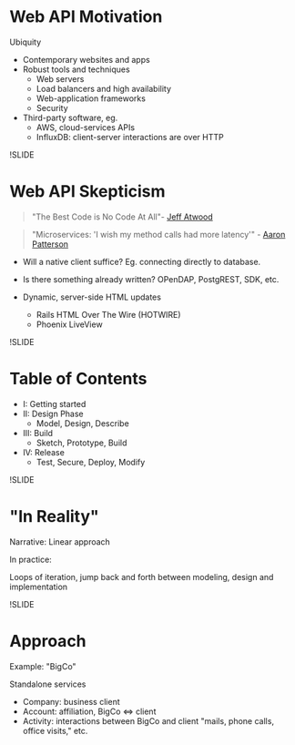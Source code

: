 # Web API Motivation

Ubiquity

- Contemporary websites and apps
- Robust tools and techniques
  - Web servers
  - Load balancers and high availability
  - Web-application frameworks
  - Security
- Third-party software, eg.
  - AWS, cloud-services APIs
  - InfluxDB: client-server interactions are over HTTP

!SLIDE

# Web API Skepticism

> "The Best Code is No Code At All"- [Jeff Atwood](https://blog.codinghorror.com/the-best-code-is-no-code-at-all/)

> "Microservices: 'I wish my method calls had more latency'" - [Aaron Patterson](https://twitter.com/tenderlove/status/1337483916492488705)

- Will a native client suffice? Eg. connecting directly to database.

- Is there something already written? OPenDAP, PostgREST, SDK, etc.

- Dynamic, server-side HTML updates
  - Rails HTML Over The Wire (HOTWIRE)
  - Phoenix LiveView

!SLIDE

# Table of Contents

- I: Getting started
- II: Design Phase
  - Model, Design, Describe
- III: Build
  - Sketch, Prototype, Build
- IV: Release
  - Test, Secure, Deploy, Modify

!SLIDE

# "In Reality"

Narrative: Linear approach

In practice:

Loops of iteration, jump back and forth between modeling, design and implementation

!SLIDE

# Approach

Example: "BigCo"

Standalone services

- Company: business client
- Account: affiliation, BigCo <=> client
- Activity: interactions between BigCo and client "mails, phone calls, office visits," etc.
